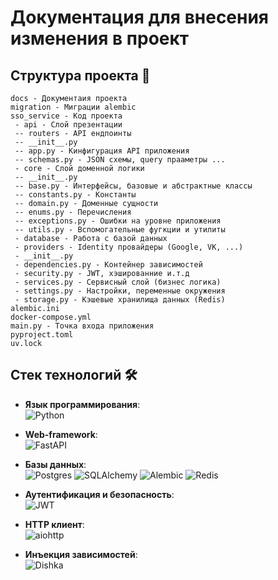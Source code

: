 # Документация для внесения изменения в проект

## Структура проекта 📁
```
docs - Документаия проекта
migration - Миграции alembic
sso_service - Код проекта
 - api - Слой презентации
 -- routers - API ендпоинты
 -- __init__.py
 -- app.py - Кинфигурация API приложения
 -- schemas.py - JSON схемы, query прааметры ...
 - core - Слой доменной логики
 -- __init__.py
 -- base.py - Интерфейсы, базовые и абстрактные классы
 -- constants.py - Константы
 -- domain.py - Доменные сущности
 -- enums.py - Перечисления
 -- exceptions.py - Ошибки на уровне приложения
 -- utils.py - Вспомогательные фугкции и утилиты
 - database - Работа с базой данных
 - providers - Identity провайдеры (Google, VK, ...) 
 - __init__.py
 - dependencies.py - Контейнер зависимостей
 - security.py - JWT, хэшированние и.т.д
 - services.py - Сервисный слой (бизнес логика)
 - settings.py - Настройки, переменные окружения
 - storage.py - Кэшевые хранилища данных (Redis)
alembic.ini
docker-compose.yml
main.py - Точка входа приложения
pyproject.toml
uv.lock
```

## Стек технологий 🛠️

- **Язык программирования**:</br>
  ![Python](https://img.shields.io/badge/Python-3776AB?style=for-the-badge&logo=python&logoColor=white)

 - **Web-framework**:</br>
  ![FastAPI](https://img.shields.io/badge/FastAPI-005571?style=for-the-badge&logo=fastapi)
  
- **Базы данных**:</br>
  ![Postgres](https://img.shields.io/badge/postgres-%23316192.svg?style=for-the-badge&logo=postgresql&logoColor=white)
  ![SQLAlchemy](https://img.shields.io/badge/SQLAlchemy-1C1C1C?style=for-the-badge&logo=sqlalchemy)
  ![Alembic](https://img.shields.io/badge/Alembic-1C1C1C?style=for-the-badge&logo=alembic)
  ![Redis](https://img.shields.io/badge/redis-%23DD0031.svg?style=for-the-badge&logo=redis&logoColor=white)
  
- **Аутентификация и безопасность**:</br>
  ![JWT](https://img.shields.io/badge/JWT-000000?style=for-the-badge&logo=JSON%20web%20tokens)
  
- **HTTP клиент**:</br>
  ![aiohttp](https://img.shields.io/badge/aiohttp-2C5BB4?style=for-the-badge&logo=aiohttp&logoColor=white)
  
- **Инъекция зависимостей**:</br>
  ![Dishka](https://img.shields.io/badge/Dishka-1C1C1C?style=for-the-badge)